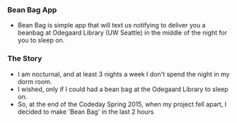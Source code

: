 ### Bean Bag App
  - Bean Bag is simple app that will text us notifying to deliver you a beanbag at Odegaard Library (UW Seattle) in the middle of the night for you to sleep on.

### The Story
  - I am nocturnal, and at least 3 nights a week I don't spend the night in my dorm room.
  - I wished, only if I could had a bean bag at the Odegaard Library to sleep on.
  - So, at the end of the Codeday Spring 2015, when my project fell apart, I decided to make 'Bean Bag' in the last 2 hours
